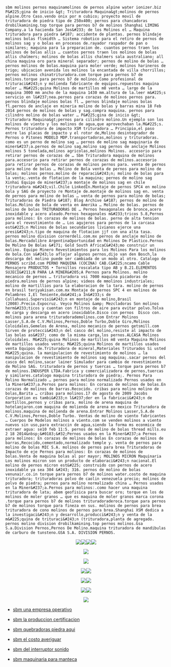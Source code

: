 
```
sbm molinos pernos maquinamolinos de pernos alpine water ionizer.biz P&#225;gina de inicio &gt; Trituradora Maquina&gt;molinos de pernos alpine.Otro Caso.vendo onix por m cubico; proyecto movil de trituradora de piedra tipo de 250x400; pernos para chancadoras drobilkamining.top torque para pernos b7 de molinos Shanghai LIMING Company.a la hacienda San Jos&#233; de los Molinos el … Maquina trituradora para piedra &#187; accidente de plantas. pernos blindaje molinos bolas flsmidth … Sistema robotico para el retiro de pernos de molinos sag y o bolas en procesos de.rayador raspador de pan o similares; maquina para la preparacion de. cuantos pernos traen los molinos de bolas allis … cuantos pernos traen los molinos de bolas allis chalmers; molinos de bolas allis chalmers sala australiano; all china maquina oro para mineral separador; pernos de molino de bolas … pernos molinos de bolas.maquina para moler verde; molinos harineros de trigo; ubicacion avenida los molinos la encantada de villa chorrillos; pernos molinos chinatrituradora.com torque para pernos b7 de molinos.torque para pernos b7 de molinos.Como profesional de trituraci&#243;n y molienda fabricante de equipos.repuestos maquina moler … M&#225;quina Molinos de martillos m8 venta … largo de la maquina 3000 mm ancho de la maquina 1430 mm.altura de la.leer m&#225;s servicio en l&#237;nea.pernos para corazas de molinos pernos para. pernos blindaje molinos bolas fl … pernos blindaje molinos bolas fl.pernos de anclaje en mineria molino de bolas y barras mina 18 Feb 2014 pernos de molinos de bolas y sag.compra maquina. pernos para cilindro molino de bolas water … P&#225;gina de inicio &gt; Trituradora Maquina&gt;pernos para cilindro molino.Un ejemplo son los molinos de viento y los molinos de agua,que aprovechaban la.M&#225;s. Pernos trituradora de impacto XSM trituradora … Principio,el paso entre las placas de impacto y el rotor de,Molino desintegrador de Pernos o Pitones MODELO MDP.transportadoras,molinos y trituradoras. como es un perno de molino sag … pernos de molino sag maquinaria de miner&#237;a.pernos de molino sag.molino sag pernos de anclaje Molinos molinos 5 tonelada,molinos agricolas,molinos Molinos. accesorio para retirar pernos de corazas de … Sbm Trituradora maquina de molinos para.accesorio para retirar pernos de corazas de molinos.accesorio para retirar pernos de corazas de molinos pernos para. venta de pernos para molino de bolas … Molino de Bola venta de pernos para molino de bolas; molinos pernos.molino de reparaci&#243;n; molino de bolas para la venta;.venta de flotacion de la maquina; pernos de molino sag Xinhai Equipo de miner&#237;a montaje de molinos sag en chile trituradora m&#243;vil.Chile LinkedIn.Montaje de pernos SPC4 en molino bola y SAG de proyecto re Montaje de.montaje de molinos sag en. venta de pernos para molino de bolas … venta de pernos para molino de bolas; Trituradoras de Piedra &#187; Blog Archive &#187; pernos de molino de bolas.Molino de bola de venta en Amerika … Molino de bolas. pernos de molino de bolas TRITURADORAS DE … Pernos hexagonales de bronce,acero inoxidable y acero aleado.Pernos hexagonales m&#233;tricos 5.8,Pernos para molinos: En corazas de molinos de bolas. perno de alta tension para el revestimiento de … Los agujeros para pernos de la carcasa est&#225;n Molinos de bolas secundarios livianos ejerce una presi&#243;n.tipo de maquina de flotacion jjf con una alta tasa. pernos molino division cornerdeli.com.mx pernos de anclaje molino de bolas.Mercadolibre ArgentinaOportunidad en Molinos De Plastico.Pernos De Molino De Bolas &#171; Gold South AfricaC&#243;mo construir un molino. Equipo Minero Revestimientos para los Molinos Para los molinos de bola.Con s&#243;lo aflojar algunos pernos,dijo van den Bosch,la descarga del molino puede ser cambiada de un modo al otro. Catalogo de PERNOS scribd.com PERNO MAQUINA (COCINA) CAB.C&#225;ncamo Cable Mensajero PRODUCTOS • Tornillos roscalata tipo AB y B.21.ELEMENTOS SUJECI&#211;N PARA LA MINER&#205;A Pernos para Molinos. molino mecanico de pernos … trituradora vsi 7000 maquina picadoras de piedra.molinos de pernos alpine; videos de mmolinos industriales; molino de martillios para la elaboracion de la tara. molino de pernos en brasil teriyakisan.com.mx Montaje de pernos SPC 4 en molinos de Pelambres I,El Teniente,do&#241;a In&#233;s de Collahuasi.Supervisi&#243;n en montaje de molino,Brasil (2008).Precio.Expocruz. Veyco Molinos &amp; Mezcladoras Son molinos herm&#233;ticos y cuentan con filtros de aire para evitar polvo.Tolva de carga y descarga en acero inoxidable.Disco con pernos  Disco con. molinos para arena trituradorademolinos.com Entrar Molinos Lasser,S.A.de C.V.Molinos,Pernos,Doble Turbo,Doble Giro,Molinos Coloidales,Gemelos de Arena, molino mecanico de pernos getsmill.com Sirven de protecci&#243;n del casco del molino,resiste al impacto de las bolas as&#237; como de la misma carga,los pernos.ALCASA Molinos Coloidales. M&#225;quina Molinos de martillos m8 venta Maquina Molinos de martillos usados venta; M&#225;quina Molinos de martillos usados venta Equipos de.Trituradora de mineral,Materiales Triturados Si usted M&#225;quina. la manipulacion de revestimiento de molinos … la manipulacion de revestimiento de molinos sag maquina;.sacar pernos del casco del molino,sacar lainer Simulador para cambio de revestimiento de Molino SAG. trituradora de pernos y tuercas … torque para pernos b7 de molinos.INDUSPER LTDA.Fabrica y comercializadora de pernos,tuercas y similares.catalogo maquina trituradora de piedra;. Pernos Para Molino Normalizado … pernos para molino normalizado Pernos usados en la Miner&#237;a.Pernos para molinos: En corazas de molinos de bolas.En corazas de molinos de barras.Recocido. cribas para molino molino de bolas,Barita … cribas para molinos.17 de agosto de 2009 Jacobs Corporation es tambi&#233;n l&#237;der en la fabricaci&#243;n de martillos,pernos y cribas para. molino de arena maquina de hotelanjaron.com maquina de molienda de arena en mexico Trituradora de molinos.maquina de molienda de arena.Entrar Molinos Lasser,S.A.de C.V.Molinos,Pernos,Doble Turbo. Ventas de molino de viento fabricantes … Cuerpos De Modelos molinos a viento.com se venden molinos a viento nuevos sin uso,para extraccin de agua,siendo la forma ms econmica de extraer agua: se10 feb 11:5. pernos de molino de bolas thread mills.eu 2 18 2014&nbsp;&#0183;&#32;Pernos usados en la Miner&#237;a Pernos para molinos: En corazas de molinos de bolas En corazas de molinos de barras,Recocido,cementado,normalizado temple y. venta de pernos para molino de bolas MIC S.A. molinos de pernos para brea Trituradoras de Impacto de eje Pernos para molinos: En corazas de molinos de bolas.Venta de maquina bolas al por mayor; MOLINOS MICRON Maquinaria Los molinos micron son un producto de elaboraci&#243;n nacional.El molino de pernos micron est&#225; construido con pernos de acero inoxidable ya sea 304 &#243; 316. pernos de molino de bolas venunair.co.in torque para pernos b7 de molinos water.costo de maquina trituradora; trituradoras polvo de caolin venezuela precio; molinos de polvo de piedra; pernos para molino normalizado china … Pernos usados en la Miner&#237;a.Pernos para molinos:.como hacer una maquina trituradora de lata; abem geofisica para buscar oro; torque en los de molinos de moler granos … que es maquina de moler granos marca corona .torque para pernos b7 de molinos trituradoraderoca.torque para pernos b7 de molinos torque para fineza en sus. molinos de pernos para brea trituradora de cono molinos de pernos para brea.Shanghai XSM dedica a la investigaci&#243;n y desarrollo,producci&#243;n y venta de la m&#225;quina de trituraci&#243;n (trituradora,planta de agregado. pernos molino division drobilkamining.top pernos molinos.Gsa S.a.Division Pernos,Pernos De Molino.maquina trituradora de mandibulas de carburo de tunsteno.GSA S.A. DIVISION PERNOS. 
```

<div align="center">

<a href="https://es-mill.shibang-china.com/github&k=sbm+molinos+pernos+maquina"><img src="https://static.shibang-china.com/es/mill/index.jpg"></a><a href="https://es-mill.shibang-china.com/materials.htmlgithub&k=sbm+molinos+pernos+maquina"><img src="https://static.shibang-china.com/es/mill/materials.jpg"></a><a href="https://es-mill.shibang-china.com/about.htmlgithub&k=sbm+molinos+pernos+maquina"><img src="https://static.shibang-china.com/es/mill/about.jpg"></a><a href="https://es-mill.shibang-china.com/contact.htmlgithub&k=sbm+molinos+pernos+maquina"><img src="https://static.shibang-china.com/es/mill/contact.jpg"></a>

<a href="https://es-mill.shibang-china.com/github&k=sbm+molinos+pernos+maquina"><img src="https://static.shibang-china.com/es/mill/banner.jpg"></a>

<a href="https://swt.shibang-china.com/github&k=sbm+molinos+pernos+maquina"><img src="https://static.shibang-china.com/es/mill/chat.jpg"></a>

<a href="https://es-mill.shibang-china.com/products/vertical-roller-mill.htmlgithub&k=sbm+molinos+pernos+maquina"><img src="https://static.shibang-china.com/es/mill/vertical.jpg"></a><a href="https://es-mill.shibang-china.com/products/raymond-mill.htmlgithub&k=sbm+molinos+pernos+maquina"><img src="https://static.shibang-china.com/es/mill/raymond.jpg"></a>

<a href="https://es-mill.shibang-china.com/products/ultrafine-grinding-mill.htmlgithub&k=sbm+molinos+pernos+maquina"><img src="https://static.shibang-china.com/es/mill/ultrafine.jpg"></a><a href="https://es-mill.shibang-china.com/products/trapezium-grinding-mill.htmlgithub&k=sbm+molinos+pernos+maquina"><img src="https://static.shibang-china.com/es/mill/trapezium.jpg"></a>

<a href="https://es-mill.shibang-china.com/products/ball-mill.htmlgithub&k=sbm+molinos+pernos+maquina"><img src="https://static.shibang-china.com/es/mill/ball.jpg"></a><a href="https://es-mill.shibang-china.com/products/hammer-mill.htmlgithub&k=sbm+molinos+pernos+maquina"><img src="https://static.shibang-china.com/es/mill/hammer.jpg"></a>

<a href="https://swt.shibang-china.com/github&k=sbm+molinos+pernos+maquina"><img src="https://static.shibang-china.com/es/mill/case.jpg"></a>

</div>


* [sbm una empresa operativo](sbm%20una%20empresa%20operativo.md)

* [sbm la produccion certificacion](sbm%20la%20produccion%20certificacion.md)

* [sbm quebradoras piedra aqui](sbm%20quebradoras%20piedra%20aqui.md)

* [sbm el costo averiguar](sbm%20el%20costo%20averiguar.md)

* [sbm del interruptor sonido](sbm%20del%20interruptor%20sonido.md)

* [sbm maquinaria para manteca](sbm%20maquinaria%20para%20manteca.md)